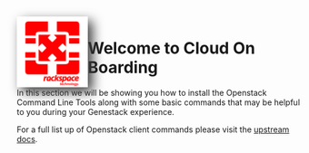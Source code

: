 <img src="assets/images/ospc_flex_logo_red.svg" alt="Flex Logo" align="left" style="filter: drop-shadow(#3c3c3c 0.5rem 0.5rem 10px); width: 125px;">

# Welcome to Cloud On Boarding

In this section we will be showing you how to install the Openstack Command Line Tools along with some basic commands that may be helpful to you during your Genestack experience.

For a full list up of Openstack client commands please visit the [upstream docs](https://docs.openstack.org/python-openstackclient/latest).
